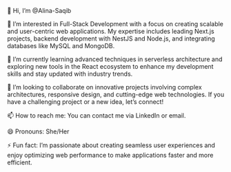 👋 Hi, I’m @Alina-Saqib

👀 I’m interested in Full-Stack Development with a focus on creating scalable and user-centric web applications. My expertise includes leading Next.js projects, backend development with NestJS and Node.js, and integrating databases like MySQL and MongoDB.

🌱 I’m currently learning advanced techniques in serverless architecture and exploring new tools in the React ecosystem to enhance my development skills and stay updated with industry trends.

💞️ I’m looking to collaborate on innovative projects involving complex architectures, responsive design, and cutting-edge web technologies. If you have a challenging project or a new idea, let’s connect!

📫 How to reach me: You can contact me via LinkedIn or email.

😄 Pronouns: She/Her

⚡ Fun fact: I’m passionate about creating seamless user experiences and enjoy optimizing web performance to make applications faster and more efficient.
